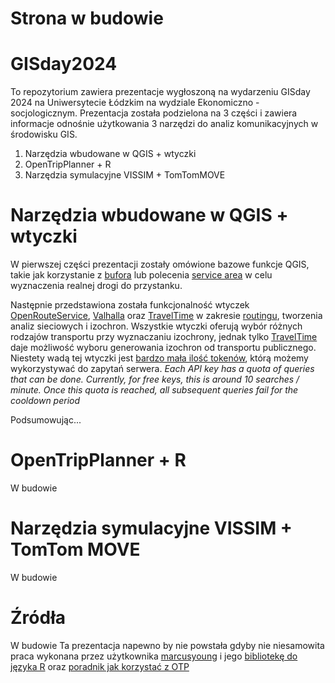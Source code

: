 # Strona w budowie

# GISday2024
To repozytorium zawiera prezentacje wygłoszoną na wydarzeniu GISday 2024 na Uniwersytecie Łódzkim na wydziale Ekonomiczno - socjologicznym.
Prezentacja została podzielona na 3 części i zawiera informacje odnośnie użytkowania 3 narzędzi do analiz komunikacyjnych w środowisku GIS.
1. Narzędzia wbudowane w QGIS + wtyczki
2. OpenTripPlanner + R
3. Narzędzia symulacyjne VISSIM + TomTomMOVE

# Narzędzia wbudowane w QGIS + wtyczki
W pierwszej części prezentacji zostały omówione bazowe funkcje QGIS, takie jak korzystanie z [bufora](https://docs.qgis.org/3.34/en/docs/gentle_gis_introduction/vector_spatial_analysis_buffers.html)
lub polecenia [service area](https://youtu.be/xSHN6FKHApk?si=gvFSLw6LsU4ENThG&t=315) w celu wyznaczenia realnej drogi do przystanku.

Następnie przedstawiona została funkcjonalność wtyczek [OpenRouteService](https://openrouteservice.org/), [Valhalla](https://github.com/valhalla/valhalla) oraz [TravelTime](https://traveltime.com/) 
w zakresie [routingu](https://mapsplatform.google.com/maps-products/routes/), tworzenia analiz sieciowych i izochron. Wszystkie wtyczki oferują wybór różnych rodzajów transportu przy wyznaczaniu izochrony, jednak tylko <ins>TravelTime</ins> daje możliwość wyboru generowania izochron od transportu publicznego. 
Niestety wadą tej wtyczki jest [bardzo mała ilość tokenów](https://docs.traveltime.com/qgis/about/reference-manual), którą możemy wykorzystywać do zapytań serwera. *Each API key has a quota of queries that can be done. Currently, for free keys, this is around 10 searches / minute. Once this quota is reached, all subsequent queries fail for the cooldown period*

Podsumowując...

# OpenTripPlanner + R
W budowie

# Narzędzia symulacyjne VISSIM + TomTom MOVE
W budowie

# Źródła
W budowie
Ta prezentacja napewno by nie powstała gdyby nie niesamowita praca wykonana przez użytkownika [marcusyoung](https://github.com/marcusyoung) i jego [bibliotekę do języka R](https://github.com/marcusyoung/otpr) 
oraz [poradnik jak korzystać z OTP](https://github.com/marcusyoung/otp-tutorial)
